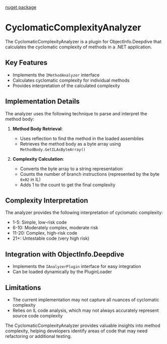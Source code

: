 [nuget package](https://www.nuget.org/packages/Rebel.Alliance.ObjectInfo.DeepDive.CyclomaticComplexityAnalyzer)
# CyclomaticComplexityAnalyzer

The CyclomaticComplexityAnalyzer is a plugin for ObjectInfo.Deepdive that calculates the cyclomatic complexity of methods in a .NET application.

## Key Features

- Implements the `IMethodAnalyzer` interface
- Calculates cyclomatic complexity for individual methods
- Provides interpretation of the calculated complexity

## Implementation Details

The analyzer uses the following technique to parse and interpret the method body:

1. **Method Body Retrieval**: 
   - Uses reflection to find the method in the loaded assemblies
   - Retrieves the method body as a byte array using `MethodBody.GetILAsByteArray()`

2. **Complexity Calculation**:
   - Converts the byte array to a string representation
   - Counts the number of branch instructions (represented by the byte `0x02` in IL)
   - Adds 1 to the count to get the final complexity

## Complexity Interpretation

The analyzer provides the following interpretation of cyclomatic complexity:

- 1-5: Simple, low-risk code
- 6-10: Moderately complex, moderate risk
- 11-20: Complex, high-risk code
- 21+: Untestable code (very high risk)

## Integration with ObjectInfo.Deepdive

- Implements the `IAnalyzerPlugin` interface for easy integration
- Can be loaded dynamically by the PluginLoader

## Limitations

- The current implementation may not capture all nuances of cyclomatic complexity
- Relies on IL code analysis, which may not always accurately represent source code complexity

The CyclomaticComplexityAnalyzer provides valuable insights into method complexity, helping developers identify areas of code that may need refactoring or additional testing.
